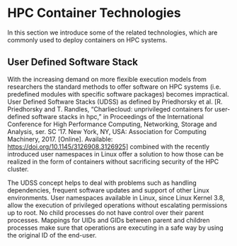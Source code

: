 # HPC Container Technologies

In this section we introduce some of the related technologies, which are commonly used to deploy containers on HPC systems.

## User Defined Software Stack

With the increasing demand on more flexible execution models from researchers the standard methods to offer software on HPC systems (i.e. predefined modules with specific software packages) becomes impractical. User Defined Software Stacks (UDSS) as defined by Priedhorsky et al. [R. Priedhorsky and T. Randles, “Charliecloud: unprivileged containers for user-defined software stacks in hpc,” in Proceedings of the International Conference for High Performance Computing, Networking, Storage and Analysis, ser. SC ’17. New York, NY, USA: Association for Computing Machinery, 2017. [Online]. Available: https://doi.org/10.1145/3126908.3126925] combined with the recently introduced user namespaces in Linux offer a solution to how those can be realized in the form of containers without sacrificing security of the HPC cluster.

The UDSS concept helps to deal with problems such as handling dependencies, frequent software updates and support of other Linux environments. User namespaces available in Linux, since Linux Kernel 3.8, allow the execution of privileged operations without escalating permissions up to root. No child processes do not have control over their parent processes. Mappings for UIDs and GIDs between parent and children processes make sure that operations are executing in a safe way by using the original ID of the end-user.
